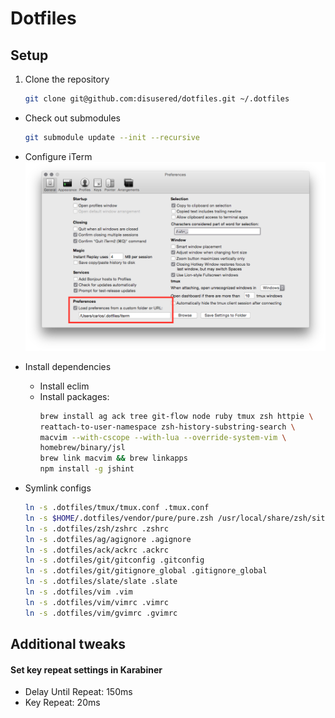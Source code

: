# Dotfiles

## Setup

1. Clone the repository
    ```bash
    git clone git@github.com:disusered/dotfiles.git ~/.dotfiles
    ```

- Check out submodules
    ```bash
    git submodule update --init --recursive
    ```

- Configure iTerm
  ![iTerm2 Configuration](https://raw.githubusercontent.com/disusered/dotfiles/docs/images/iterm.png "iTerm2 Configuration")


- Install dependencies
  - Install eclim
  - Install packages:
      ```bash
      brew install ag ack tree git-flow node ruby tmux zsh httpie \
      reattach-to-user-namespace zsh-history-substring-search \
      macvim --with-cscope --with-lua --override-system-vim \
      homebrew/binary/jsl
      brew link macvim && brew linkapps
      npm install -g jshint
      ```

- Symlink configs
    ```bash
    ln -s .dotfiles/tmux/tmux.conf .tmux.conf
    ln -s $HOME/.dotfiles/vendor/pure/pure.zsh /usr/local/share/zsh/site-functions/prompt_pure_setup
    ln -s .dotfiles/zsh/zshrc .zshrc
    ln -s .dotfiles/ag/agignore .agignore
    ln -s .dotfiles/ack/ackrc .ackrc
    ln -s .dotfiles/git/gitconfig .gitconfig
    ln -s .dotfiles/git/gitignore_global .gitignore_global
    ln -s .dotfiles/slate/slate .slate
    ln -s .dotfiles/vim .vim
    ln -s .dotfiles/vim/vimrc .vimrc
    ln -s .dotfiles/vim/gvimrc .gvimrc
    ```

## Additional tweaks

#### Set key repeat settings in Karabiner
- Delay Until Repeat: 150ms
- Key Repeat: 20ms
